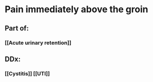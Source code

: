 # Pain immediately above the groin 
## Part of:
### [[Acute urinary retention]]
## DDx:
### [[Cystitis]] [[UTI]]
